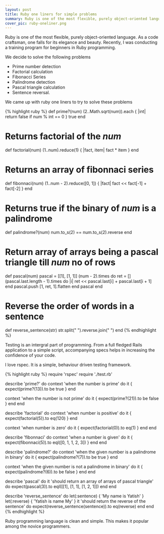 ```yaml
---
layout: post
title: Ruby one liners for simple problems
summary: Ruby is one of the most flexible, purely object-oriented language. As a code craftsman, one falls for its elegance and beauty.
cover_pic: ruby-oneliner.png
---
```


Ruby is one of the most flexible, purely object-oriented language. As a code craftsman, one falls for its elegance and beauty. Recently, I was conducting a training program for beginners in Ruby programming.

We decide to solve the following problems

* Prime number detection
* Factorial calculation
* Fibonacci Series
* Palindrome detection
* Pascal triangle calculation
* Sentence reversal.

We came up with ruby one liners to try to solve these problems

{% highlight ruby %}
def prime?(num)
  (2..Math.sqrt(num)).each { |int| return false if num % int == 0 }
  true
end

# Returns factorial of the *num*
def factorial(num)
  (1..num).reduce(1) { |fact, item| fact * item }
end

# Returns an array of fibonnaci series
def fibonnaci(num)
  (1..num - 2).reduce([0, 1]) { |fact| fact << fact[-1] + fact[-2] }
end

# Returns true if the binary of *num* is a palindrome
def palindrome?(num)
  num.to_s(2) == num.to_s(2).reverse
end

# Return array of arrays being a pascal triangle till *num* no of rows
def pascal(num)
  pascal = [[1], [1, 1]]
  (num - 2).times do
    ret = []
    (pascal.last.length - 1).times do |i|
      ret << pascal.last[i] + pascal.last[i + 1]
    end
    pascal.push [1, ret, 1].flatten
  end
  pascal
end

# Reverse the order of words in a sentence
def reverse_sentence(str)
  str.split(" ").reverse.join(" ")
end
{% endhighlight %}

Testing is an intergral part of programming. From a full fledged Rails application to a simple script, accompanying specs helps in increasing the confidence of your code.

I love rspec. It is a simple, behaviour driven testing framework.

{% highlight ruby %}
require 'rspec'
require './test.rb'

describe 'prime?' do
  context 'when the number is prime' do
    it { expect(prime?(13)).to be true }
  end

  context 'when the number is not prime' do
    it { expect(prime?(21)).to be false }
  end
end

describe 'factorial' do
  context 'when number is positive' do
    it { expect(factorial(5)).to eq(120) }
  end

  context 'when number is zero' do
    it { expect(factorial(0)).to eq(1) }
  end
end

describe 'fibonnaci' do
  context 'when a number is given' do
    it { expect(fibonnaci(5)).to eql([0, 1, 1, 2, 3]) }
  end
end

describe 'palindrome?' do
  context 'when the given number is a palindrome in binary' do
    it { expect(palindrome?(7)).to be true }
  end

  context 'when the given number is not a palindrome in binary' do
    it { expect(palindrome?(6)).to be false }
  end
end

describe 'pascal' do
  it 'should return an array of arrays of pascal triangle' do
    expect(pascal(3)).to eql([[1], [1, 1], [1, 2, 1]])
  end
end

describe 'reverse_sentence' do
  let(:sentence) { 'My name is Yatish' }
  let(:reverse)  { 'Yatish is name My' }
  it 'should return the reverse of the sentence' do
    expect(reverse_sentence(sentence)).to eq(reverse)
  end
end
{% endhighlight %}

Ruby programming language is clean and simple. This makes it popular among the novice programmers.
